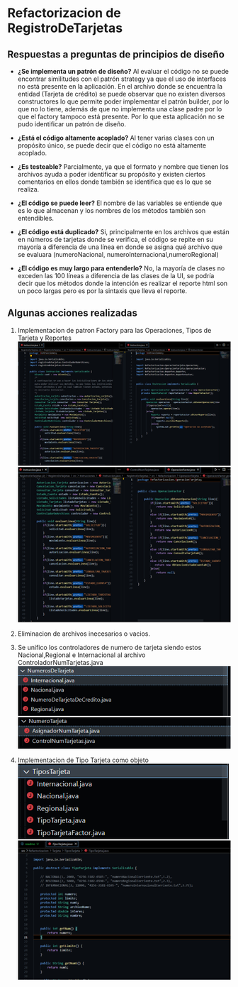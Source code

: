 # Refactorizacion de RegistroDeTarjetas

## Respuestas a preguntas de principios de diseño

+ **¿Se implementa un patrón de diseño?**
Al evaluar el código no se puede encontrar similitudes con el patrón strategy ya que el uso de interfaces no está presente en la aplicación.
En el archivo donde se encuentra la entidad (Tarjeta de crédito) se puede observar que no existen diversos constructores lo que permite poder implementar el patrón builder, por lo que no lo tiene, además de que no implementa una clase padre por lo que el factory tampoco está presente.
Por lo que esta aplicación no se pudo identificar un patrón de diseño.

+ **¿Está el código altamente acoplado?**
Al tener varias clases con un propósito único, se puede decir que el código no está altamente acoplado.
+ **¿Es testeable?**
Parcialmente, ya que el formato y nombre que tienen los archivos ayuda a poder identificar su propósito  y existen ciertos comentarios en ellos donde también se identifica que es lo que se realiza.
+ **¿El código se puede leer?**
El nombre de las variables se entiende que es lo que almacenan y los nombres de los métodos también son entendibles.
+ **¿El código está duplicado?**
Si, principalmente en los archivos que están en números de tarjetas donde se verifica, el código se repite en su mayoría a diferencia de una línea en donde se asigna qué archivo que se evaluara (numeroNacional, numeroInternacional,numeroRegional)

+ **¿El código es muy largo para entenderlo?**
No, la mayoría de clases no exceden las 100 líneas a diferencia de las clases de la UI, se podría decir que los métodos donde la intención es realizar el reporte html son un poco largas pero es por la sintaxis que lleva el reporte.


## Algunas acciones realizadas

1. Implementacion de patron Factory para las Operaciones, Tipos de Tarjeta y Reportes
![alt text](/ImgRefactor/Screenshot%202022-04-30%20222727.png)
![alt text](/ImgRefactor/OperacionFactor.png)

2. Eliminacion de archivos inecesarios o vacios.

3. Se unifico los controladores de numero de tarjeta  siendo estos Nacional,Regional e Internacional al archivo ControladorNumTarjetas.java
![alt text](/ImgRefactor/DupCode.png)
![alt text](/ImgRefactor/DupCode2.png)

4. Implementacion de Tipo Tarjeta como objeto
![alt text](/ImgRefactor/TipoTarjeta.png)
![alt text](/ImgRefactor/TipoTarjetaO.png)

